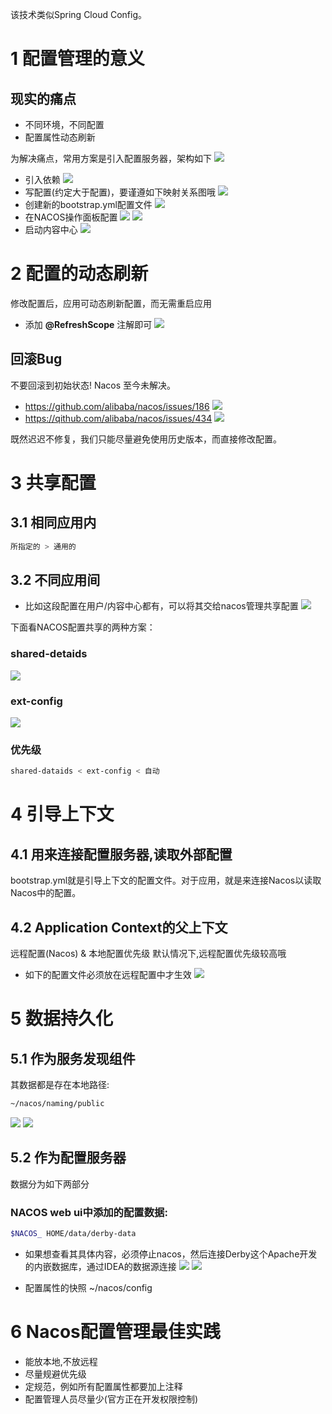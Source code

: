 该技术类似Spring Cloud Config。

# 1 配置管理的意义
## 现实的痛点
- 不同环境，不同配置
- 配置属性动态刷新

为解决痛点，常用方案是引入配置服务器，架构如下
![](https://img-blog.csdnimg.cn/20191215221554158.png?x-oss-process=image/watermark,type_ZmFuZ3poZW5naGVpdGk,shadow_10,text_SmF2YUVkZ2U=,size_16,color_FFFFFF,t_70)
- 引入依赖
![](https://img-blog.csdnimg.cn/20191215221821994.png?x-oss-process=image/watermark,type_ZmFuZ3poZW5naGVpdGk,shadow_10,text_SmF2YUVkZ2U=,size_16,color_FFFFFF,t_70)
- 写配置(约定大于配置)，要谨遵如下映射关系图哦
![](https://img-blog.csdnimg.cn/20191215222031784.png?x-oss-process=image/watermark,type_ZmFuZ3poZW5naGVpdGk,shadow_10,text_SmF2YUVkZ2U=,size_16,color_FFFFFF,t_70)
- 创建新的bootstrap.yml配置文件
![](https://img-blog.csdnimg.cn/20191215222158954.png?x-oss-process=image/watermark,type_ZmFuZ3poZW5naGVpdGk,shadow_10,text_SmF2YUVkZ2U=,size_16,color_FFFFFF,t_70)
- 在NACOS操作面板配置
![](https://img-blog.csdnimg.cn/20191215222601454.png?x-oss-process=image/watermark,type_ZmFuZ3poZW5naGVpdGk,shadow_10,text_SmF2YUVkZ2U=,size_16,color_FFFFFF,t_70)
![](https://img-blog.csdnimg.cn/2019121522261920.png?x-oss-process=image/watermark,type_ZmFuZ3poZW5naGVpdGk,shadow_10,text_SmF2YUVkZ2U=,size_16,color_FFFFFF,t_70)
- 启动内容中心
![](https://img-blog.csdnimg.cn/20191215222843437.png?x-oss-process=image/watermark,type_ZmFuZ3poZW5naGVpdGk,shadow_10,text_SmF2YUVkZ2U=,size_16,color_FFFFFF,t_70)

# 2 配置的动态刷新
修改配置后，应用可动态刷新配置，而无需重启应用
- 添加 **@RefreshScope** 注解即可
![](https://img-blog.csdnimg.cn/20191215223346781.png?x-oss-process=image/watermark,type_ZmFuZ3poZW5naGVpdGk,shadow_10,text_SmF2YUVkZ2U=,size_16,color_FFFFFF,t_70)

## 回滚Bug
不要回滚到初始状态! Nacos 至今未解决。
- https://github.com/alibaba/nacos/issues/186
![](https://img-blog.csdnimg.cn/2019121522510516.png?x-oss-process=image/watermark,type_ZmFuZ3poZW5naGVpdGk,shadow_10,text_SmF2YUVkZ2U=,size_16,color_FFFFFF,t_70)
- https://qithub.com/alibaba/nacos/issues/434
![](https://img-blog.csdnimg.cn/20191215225151357.png?x-oss-process=image/watermark,type_ZmFuZ3poZW5naGVpdGk,shadow_10,text_SmF2YUVkZ2U=,size_16,color_FFFFFF,t_70)

既然迟迟不修复，我们只能尽量避免使用历史版本，而直接修改配置。

# 3  共享配置
## 3.1 相同应用内

```bash
所指定的 > 通用的
```

## 3.2 不同应用间
- 比如这段配置在用户/内容中心都有，可以将其交给nacos管理共享配置
![](https://img-blog.csdnimg.cn/201912152258123.png?x-oss-process=image/watermark,type_ZmFuZ3poZW5naGVpdGk,shadow_10,text_SmF2YUVkZ2U=,size_16,color_FFFFFF,t_70)

下面看NACOS配置共享的两种方案：
### shared-detaids
![](https://img-blog.csdnimg.cn/20191215230042683.png?x-oss-process=image/watermark,type_ZmFuZ3poZW5naGVpdGk,shadow_10,text_SmF2YUVkZ2U=,size_16,color_FFFFFF,t_70)
### ext-config
![](https://img-blog.csdnimg.cn/20191215230201384.png?x-oss-process=image/watermark,type_ZmFuZ3poZW5naGVpdGk,shadow_10,text_SmF2YUVkZ2U=,size_16,color_FFFFFF,t_70)
### 优先级
```bash
shared-dataids < ext-config < 自动
```

# 4 引导上下文
## 4.1 用来连接配置服务器,读取外部配置
bootstrap.yml就是引导上下文的配置文件。对于应用，就是来连接Nacos以读取Nacos中的配置。
## 4.2  Application Context的父上下文
远程配置(Nacos) & 本地配置优先级
默认情况下,远程配置优先级较高哦
- 如下的配置文件必须放在远程配置中才生效
![](https://img-blog.csdnimg.cn/20191215230727734.png?x-oss-process=image/watermark,type_ZmFuZ3poZW5naGVpdGk,shadow_10,text_SmF2YUVkZ2U=,size_16,color_FFFFFF,t_70)

# 5 数据持久化
## 5.1 作为服务发现组件
其数据都是存在本地路径:

```bash
~/nacos/naming/public
```
![](https://img-blog.csdnimg.cn/2019121523504728.png?x-oss-process=image/watermark,type_ZmFuZ3poZW5naGVpdGk,shadow_10,text_SmF2YUVkZ2U=,size_16,color_FFFFFF,t_70)
![](https://img-blog.csdnimg.cn/20191215235208474.png?x-oss-process=image/watermark,type_ZmFuZ3poZW5naGVpdGk,shadow_10,text_SmF2YUVkZ2U=,size_16,color_FFFFFF,t_70)
## 5.2 作为配置服务器
数据分为如下两部分
### NACOS web ui中添加的配置数据: 
```bash
$NACOS_ HOME/data/derby-data
```
- 如果想查看其具体内容，必须停止nacos，然后连接Derby这个Apache开发的内嵌数据库，通过IDEA的数据源连接
![](https://img-blog.csdnimg.cn/20191215235547255.png?x-oss-process=image/watermark,type_ZmFuZ3poZW5naGVpdGk,shadow_10,text_SmF2YUVkZ2U=,size_16,color_FFFFFF,t_70)
![](https://img-blog.csdnimg.cn/20191215235915619.png?x-oss-process=image/watermark,type_ZmFuZ3poZW5naGVpdGk,shadow_10,text_SmF2YUVkZ2U=,size_16,color_FFFFFF,t_70)

- 配置属性的快照
~/nacos/config

# 6 Nacos配置管理最佳实践
- 能放本地,不放远程
- 尽量规避优先级
- 定规范，例如所有配置属性都要加上注释
- 配置管理人员尽量少(官方正在开发权限控制)